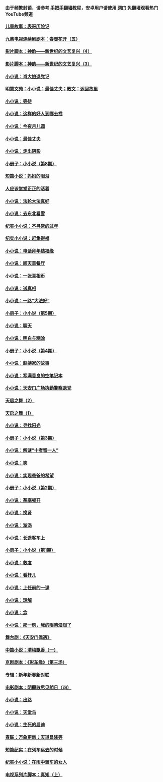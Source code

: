 #### 由于频繁封锁，请参考 [手把手翻墙教程](https://github.com/gfw-breaker/guides/wiki/)，安卓用户请使用 [网门](https://github.com/gfw-breaker/nogfw/blob/master/dl.md?t=04290201) 免翻墙观看热门YouTube频道 

#### [儿童故事：表哥历险记](../pages/328/383535.md?t=04290201) 

#### [九集电视连续剧剧本：春暖花开（五）](../pages/328/275919.md?t=04290201) 

#### [影片脚本：神韵——新世纪的文艺复兴（4）](../pages/328/266089.md?t=04290201) 

#### [影片脚本：神韵——新世纪的文艺复兴（3）](../pages/328/266087.md?t=04290201) 

#### [小小说：肖大娘退党记](../pages/328/239807.md?t=04290201) 

#### [明慧文苑：小小说：最佳丈夫；散文：返回故里](../pages/328/3439.md?t=04290201) 

#### [小小说：等待](../pages/328/223927.md?t=04290201) 

#### [小小说：这样的好人到哪去找](../pages/328/209396.md?t=04290201) 

#### [小小说：今夜月儿圆](../pages/328/193588.md?t=04290201) 

#### [小小说：最佳丈夫](../pages/328/190938.md?t=04290201) 

#### [小小说：走出阴影](../pages/328/190744.md?t=04290201) 

#### [小册子：小小说（第8期）](../pages/328/188202.md?t=04290201) 

#### [短篇小说：妈妈的眼泪](../pages/328/187712.md?t=04290201) 

#### [人应该堂堂正正的活着](../pages/328/182430.md?t=04290201) 

#### [小小说：法轮大法真好](../pages/328/174669.md?t=04290201) 

#### [小小说：去东北看雪](../pages/328/173882.md?t=04290201) 

#### [纪实小小说：不寻常的过年](../pages/328/173187.md?t=04290201) 

#### [纪实小小说：赶集得福](../pages/328/172652.md?t=04290201) 

#### [小小说：电话拜年结福缘](../pages/328/172533.md?t=04290201) 

#### [小小说：顺天意餐厅](../pages/328/170182.md?t=04290201) 

#### [小小说：一张真相币](../pages/328/169410.md?t=04290201) 

#### [小小说：送真相](../pages/328/166713.md?t=04290201) 

#### [小小说：一路“大法好”](../pages/328/162016.md?t=04290201) 

#### [小册子：小小说（第5期）](../pages/328/161131.md?t=04290201) 

#### [小小说：聊天](../pages/328/159640.md?t=04290201) 

#### [小小说：明白与糊涂](../pages/328/158101.md?t=04290201) 

#### [小册子：小小说（第4期）](../pages/328/158006.md?t=04290201) 

#### [小小说：赵姨家的故事](../pages/328/157843.md?t=04290201) 

#### [小小说：写满善良的空笔记本](../pages/328/157382.md?t=04290201) 

#### [小小说：天安门广场执勤警察退党](../pages/328/156982.md?t=04290201) 

#### [天启之舞（2）](../pages/328/153440.md?t=04290201) 

#### [天启之舞（1）](../pages/328/153439.md?t=04290201) 

#### [小小说：寻找阳光](../pages/328/153065.md?t=04290201) 

#### [小册子：小小说（第3期）](../pages/328/151715.md?t=04290201) 

#### [小小说：解谜“十者留一人”](../pages/328/148967.md?t=04290201) 

#### [小小说：笑](../pages/328/148905.md?t=04290201) 

#### [小小说：实现爸爸的希望](../pages/328/148096.md?t=04290201) 

#### [小册子：小小说（第2期）](../pages/328/147214.md?t=04290201) 

#### [小小说：茅塞顿开](../pages/328/147030.md?t=04290201) 

#### [小小说：换肾](../pages/328/146770.md?t=04290201) 

#### [小小说：漩涡](../pages/328/146683.md?t=04290201) 

#### [小小说：长途客车上](../pages/328/145076.md?t=04290201) 

#### [小册子：小小说（第1期）](../pages/328/143963.md?t=04290201) 

#### [小小说：救度](../pages/328/143927.md?t=04290201) 

#### [小小说：看杆儿](../pages/328/142137.md?t=04290201) 

#### [小小说：上任前的一课](../pages/328/140808.md?t=04290201) 

#### [小小说：理解](../pages/328/140476.md?t=04290201) 

#### [小小说：念](../pages/328/139513.md?t=04290201) 

#### [小小说：那一刻，我的眼睛湿润了](../pages/328/138476.md?t=04290201) 

#### [舞台剧：《天安门偶遇》](../pages/328/117155.md?t=04290201) 

#### [中篇小说：清梅飘香（一）](../pages/328/101058.md?t=04290201) 

#### [京剧剧本：《彩车缘》（第三场）](../pages/328/96434.md?t=04290201) 

#### [专辑：新年新春新对联](../pages/328/94991.md?t=04290201) 

#### [电影剧本：阴霾散尽见朗日（四）](../pages/328/87081.md?t=04290201) 

#### [小小说：出路](../pages/328/84848.md?t=04290201) 

#### [小小说：天堂鸟](../pages/328/83084.md?t=04290201) 

#### [小小说：生死的启迪](../pages/328/70977.md?t=04290201) 

#### [春联：万象更新；天道昌隆等](../pages/328/64588.md?t=04290201) 

#### [短篇纪实：在列车远去的时候](../pages/328/62641.md?t=04290201) 

#### [纪实小小说：在雨中骑车的女人](../pages/328/56184.md?t=04290201) 

#### [电视系列片脚本：真知（上） ](../pages/328/55277.md?t=04290201) 

